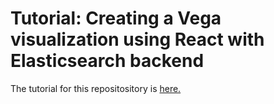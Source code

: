 
# Tutorial: Creating a Vega visualization using React with Elasticsearch backend

The tutorial for this repositository is [here.](https://tcg-digital-us.github.io/react-vega-elasticsearch/index.html)
